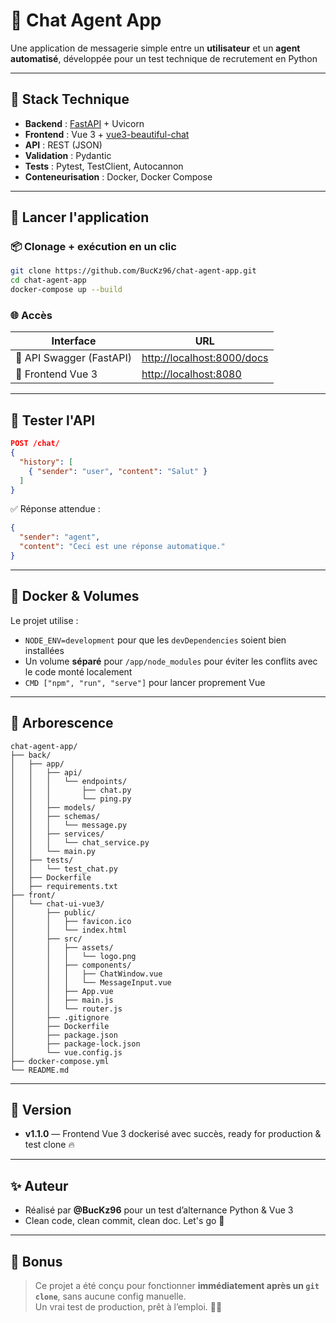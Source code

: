 # 💬 Chat Agent App

Une application de messagerie simple entre un **utilisateur** et un **agent automatisé**, développée pour un test technique de recrutement en Python 

---

## 🧠 Stack Technique

- **Backend** : [FastAPI](https://fastapi.tiangolo.com/) + Uvicorn
- **Frontend** : Vue 3 + [vue3-beautiful-chat](https://github.com/mattmezza/vue-beautiful-chat)
- **API** : REST (JSON)
- **Validation** : Pydantic
- **Tests** : Pytest, TestClient, Autocannon
- **Conteneurisation** : Docker, Docker Compose

---

## 🚀 Lancer l'application

### 📦 Clonage + exécution en un clic

```bash
git clone https://github.com/BucKz96/chat-agent-app.git
cd chat-agent-app
docker-compose up --build
```

### 🌐 Accès

| Interface | URL |
|----------|-----|
| 🎯 API Swagger (FastAPI) | [http://localhost:8000/docs](http://localhost:8000/docs) |
| 💬 Frontend Vue 3        | [http://localhost:8080](http://localhost:8080) |

---

## 🧪 Tester l'API

```json
POST /chat/
{
  "history": [
    { "sender": "user", "content": "Salut" }
  ]
}
```

✅ Réponse attendue :

```json
{
  "sender": "agent",
  "content": "Ceci est une réponse automatique."
}
```

---

## 🐳 Docker & Volumes

Le projet utilise :

- `NODE_ENV=development` pour que les `devDependencies` soient bien installées
- Un volume **séparé** pour `/app/node_modules` pour éviter les conflits avec le code monté localement
- `CMD ["npm", "run", "serve"]` pour lancer proprement Vue

---

## 📎 Arborescence

```
chat-agent-app/
├── back/
│   ├── app/
│   │   ├── api/
│   │   │   └── endpoints/
│   │   │       ├── chat.py
│   │   │       └── ping.py
│   │   ├── models/
│   │   ├── schemas/
│   │   │   └── message.py
│   │   ├── services/
│   │   │   └── chat_service.py
│   │   └── main.py
│   ├── tests/
│   │   └── test_chat.py
│   ├── Dockerfile
│   ├── requirements.txt
├── front/
│   └── chat-ui-vue3/
│       ├── public/
│       │   ├── favicon.ico
│       │   └── index.html
│       ├── src/
│       │   ├── assets/
│       │   │   └── logo.png
│       │   ├── components/
│       │   │   ├── ChatWindow.vue
│       │   │   └── MessageInput.vue
│       │   ├── App.vue
│       │   ├── main.js
│       │   └── router.js
│       ├── .gitignore
│       ├── Dockerfile
│       ├── package.json
│       ├── package-lock.json
│       └── vue.config.js
├── docker-compose.yml
└── README.md
```

---

## 🌿 Version

- **v1.1.0** — Frontend Vue 3 dockerisé avec succès, ready for production & test clone 🔥

---

## ✨ Auteur

- Réalisé par **@BucKz96** pour un test d’alternance Python & Vue 3  
- Clean code, clean commit, clean doc. Let's go 💼

---

## 💬 Bonus

> Ce projet a été conçu pour fonctionner **immédiatement après un `git clone`**, sans aucune config manuelle.  
> Un vrai test de production, prêt à l’emploi. 🧠💡

